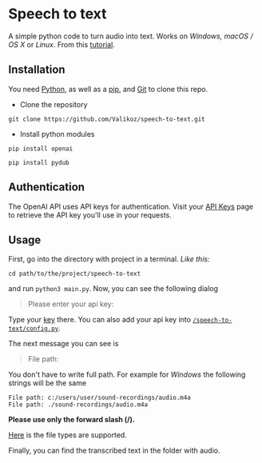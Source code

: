 # Speech to text

A simple python code to turn audio into text. Works on _Windows, macOS / OS X_ or _Linux_. From this [tutorial](https://platform.openai.com/docs/guides/speech-to-text/speech-to-text-beta).

## Installation

You need [Python](https://www.python.org/downloads/), as well as a [pip](https://packaging.python.org/en/latest/tutorials/installing-packages/#ensure-pip-setuptools-and-wheel-are-up-to-date), and [Git](https://github.com/git-guides/install-git#install-git) to clone this repo.

- Clone the repository

```
git clone https://github.com/Valikoz/speech-to-text.git
```

- Install python modules

```
pip install openai
```

```
pip install pydub
```

## Authentication

The OpenAI API uses API keys for authentication. Visit your [API Keys](https://platform.openai.com/account/api-keys) page to retrieve the API key you'll use in your requests.

## Usage

First, go into the directory with project in a terminal. _Like this:_
```
cd path/to/the/project/speech-to-text
```
and run `python3 main.py`. Now, you can see the following dialog

> Please enter your api key: 

Type your [key]((https://platform.openai.com/account/api-keys)) there. You can also add your api key into [`/speech-to-text/config.py`](./config.py).

The next message you can see is

> File path:

You don't have to write full path.  For example for _Windows_ the following strings will be the same

```
File path: c:/users/user/sound-recordings/audio.m4a
File path: ./sound-recordings/audio.m4a
```
**Please use only the forward slash (/).**

[Here](https://platform.openai.com/docs/guides/speech-to-text/introduction) is the file types are supported.

Finally, you can find the transcribed text in the folder with audio.